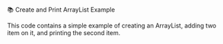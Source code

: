 📚 Create and Print ArrayList Example

This code contains a simple example of creating an ArrayList, adding two item on it, and printing the second item.